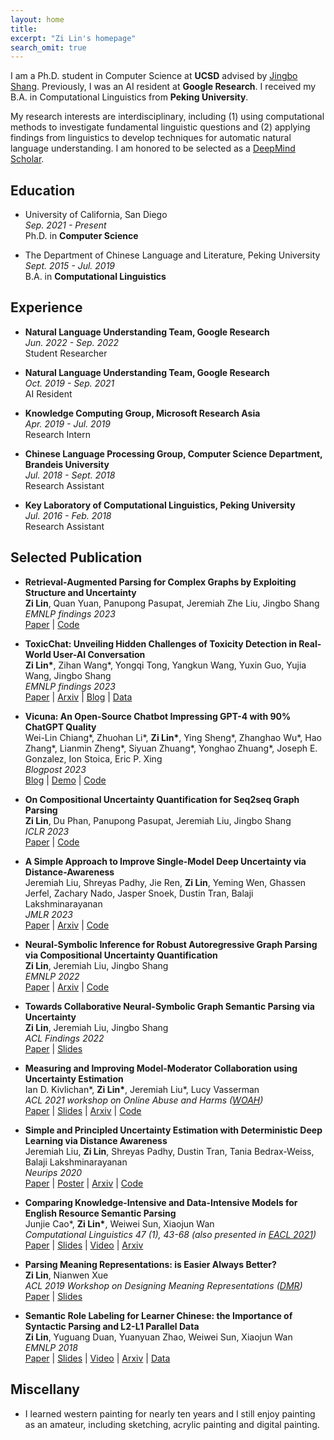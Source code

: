 ```yaml
---
layout: home
title: 
excerpt: "Zi Lin's homepage"
search_omit: true
---
```


I am a Ph.D. student in Computer Science at **UCSD** advised by [Jingbo Shang](https://shangjingbo1226.github.io/). Previously, I was an AI resident at **Google Research**. I received my B.A. in Computational Linguistics from **Peking University**.

My research interests are interdisciplinary, including (1) using computational methods to investigate fundamental linguistic questions and (2) applying findings from linguistics to develop techniques for automatic natural language understanding. I am honored to be selected as a [DeepMind Scholar](https://sites.google.com/google.com/deepmind-scholars-welcome/home).

## Education
* University of California, San Diego  
*Sep. 2021 - Present*  
Ph.D. in **Computer Science**

* The Department of Chinese Language and Literature, Peking University  
*Sept. 2015 - Jul. 2019*  
B.A. in **Computational Linguistics**

<!-- * Summer Session, University of California at Berkeley  
*Summer 2017* -->

## Experience
* **Natural Language Understanding Team, Google Research**  
*Jun. 2022 - Sep. 2022*  
Student Researcher

* **Natural Language Understanding Team, Google Research**  
*Oct. 2019 - Sep. 2021*  
AI Resident
<!-- Collaborator: [**Dan Roth**](https://www.cis.upenn.edu/~danroth/), [**Jeremiah Liu**](http://jereliu.info/), [**Zi Yang**](https://www.aclweb.org/anthology/people/z/zi-yang/), Nan Hua, [**Ian Kivlichan**](https://scholar.google.com/citations?user=FRBObOwAAAAJ&hl=en) -->

* **Knowledge Computing Group, Microsoft Research Asia**  
*Apr. 2019 - Jul. 2019*  
Research Intern 
<!-- Research Intern, Mentor: [**Jin-Ge Yao**](https://aclweb.org/anthology/people/jin-ge-yao) -->

<!-- * **Language Computing and Web Mining Group, Wangxuan Institute of Computer Technology, Peking University**  
*Aug. 2017 - Apr. 2019*  
Research Assistant, Advisor: [**Weiwei Sun**](https://www.cl.cam.ac.uk/~ws390/) (now at the University of Cambridge) -->

* **Chinese Language Processing Group, Computer Science Department, Brandeis University**  
*Jul. 2018 - Sept. 2018*  
Research Assistant
<!-- Advisor: [**Nianwen Xue**](http://www.cs.brandeis.edu/~xuen/) -->

* **Key Laboratory of Computational Linguistics, Peking University**  
*Jul. 2016 - Feb. 2018*  
Research Assistant
<!-- Advisor: [**Yang Liu**](http://eecs.pku.edu.cn/info/1501/6753.htm) -->

## Selected Publication [<span class="ai ai-google-scholar-square fa-1x" href=""></span>](https://scholar.google.com/citations?user=kgZYttUAAAAJ&hl=en) 
* **Retrieval-Augmented Parsing for Complex Graphs by Exploiting Structure and Uncertainty**  
**Zi Lin**, Quan Yuan, Panupong Pasupat, Jeremiah Zhe Liu, Jingbo Shang  
*EMNLP findings 2023*  
[<span class="fas fa-file-pdf fa-lg"></span> Paper](https://openreview.net/pdf?id=dFvwxdSj0B) | [<span class="fab fa-github-square fa-lg" href=""></span> Code](https://github.com/google/uncertainty-baselines/tree/main/baselines/t5/data/deepbank) 


* **ToxicChat: Unveiling Hidden Challenges of Toxicity Detection in Real-World User-AI Conversation**  
**Zi Lin\***, Zihan Wang\*, Yongqi Tong, Yangkun Wang, Yuxin Guo, Yujia Wang, Jingbo Shang  
*EMNLP findings 2023*  
[<span class="fas fa-file-pdf fa-lg"></span> Paper](https://openreview.net/pdf?id=jTiJPDv82w) | [<span class="ai ai-arxiv-square fa-lg" href=""></span> Arxiv](https://arxiv.org/abs/2310.17389) | [<span class="fa fa-rss-square"></span> Blog](https://lmsys.org/blog/2023-10-30-toxicchat/) | [<span class="fas fa-list-alt fa-lg" href=""></span> Data](https://huggingface.co/datasets/lmsys/toxic-chat)  


* **Vicuna: An Open-Source Chatbot Impressing GPT-4 with 90% ChatGPT Quality**  
Wei-Lin Chiang\*, Zhuohan Li\*, **Zi Lin\***, Ying Sheng\*, Zhanghao Wu\*, Hao Zhang\*, Lianmin Zheng\*, Siyuan Zhuang\*, Yonghao Zhuang\*, Joseph E. Gonzalez, Ion Stoica, Eric P. Xing    
*Blogpost 2023*  
[<span class="fa fa-rss-square"></span> Blog](https://lmsys.org/blog/2023-03-30-vicuna/) | [<span class="fa fa-desktop" href=""></span> Demo](https://arxiv.org/abs/2301.11459) | [<span class="fab fa-github-square fa-lg" href=""></span> Code](https://github.com/lm-sys/FastChat) 

* **On Compositional Uncertainty Quantification for Seq2seq Graph Parsing**   
**Zi Lin**, Du Phan, Panupong Pasupat, Jeremiah Liu, Jingbo Shang    
*ICLR 2023*  
[<span class="fas fa-file-pdf fa-lg"></span> Paper](https://openreview.net/pdf?id=rJcLocAJpA6) | [<span class="fab fa-github-square fa-lg" href=""></span> Code](https://github.com/google/uncertainty-baselines/tree/main/baselines/t5/data/deepbank) 


* **A Simple Approach to Improve Single-Model Deep Uncertainty via Distance-Awareness**   
Jeremiah Liu, Shreyas Padhy, Jie Ren, **Zi Lin**, Yeming Wen, Ghassen Jerfel, Zachary Nado, Jasper Snoek, Dustin Tran, Balaji Lakshminarayanan    
*JMLR 2023*  
[<span class="fas fa-file-pdf fa-lg"></span> Paper](https://jmlr.org/papers/volume24/22-0479/22-0479.pdf) | [<span class="ai ai-arxiv-square fa-lg" href=""></span> Arxiv](https://arxiv.org/abs/2205.00403) | [<span class="fab fa-github-square fa-lg" href=""></span> Code](https://github.com/google/uncertainty-baselines/)


* **Neural-Symbolic Inference for Robust Autoregressive Graph Parsing via Compositional Uncertainty Quantification**   
**Zi Lin**, Jeremiah Liu, Jingbo Shang    
*EMNLP 2022*  
[<span class="fas fa-file-pdf fa-lg"></span> Paper](https://aclanthology.org/2022.emnlp-main.314.pdf) | [<span class="ai ai-arxiv-square fa-lg" href=""></span> Arxiv](https://arxiv.org/abs/2301.11459) | [<span class="fab fa-github-square fa-lg" href=""></span> Code](https://github.com/google/uncertainty-baselines/tree/main/baselines/t5/data/deepbank) 


* **Towards Collaborative Neural-Symbolic Graph Semantic Parsing via Uncertainty**   
**Zi Lin**, Jeremiah Liu, Jingbo Shang    
*ACL Findings 2022*  
[<span class="fas fa-file-pdf fa-lg"></span> Paper](https://aclanthology.org/2022.findings-acl.328.pdf) | [<span class="fas fa-file-powerpoint fa-lg" href=""></span> Slides](https://drive.google.com/file/d/1nYaY9xux2EtWn2Mz_STWFbhIBfouZUQq/view?usp=sharing)


* **Measuring and Improving Model-Moderator Collaboration using Uncertainty Estimation**   
Ian D. Kivlichan\*, **Zi Lin\***, Jeremiah Liu\*, Lucy Vasserman    
*ACL 2021 workshop on Online Abuse and Harms ([WOAH](https://www.workshopononlineabuse.com/))*  
[<span class="fas fa-file-pdf fa-lg"></span> Paper](https://aclanthology.org/2021.woah-1.5.pdf) | [<span class="fas fa-file-powerpoint fa-lg" href=""></span> Slides](https://drive.google.com/file/d/1HKkl-zzZje9OtnjodA2oVUSxm--ysjDr/view?usp=sharing) | [<span class="ai ai-arxiv-square fa-lg" href=""></span> Arxiv](https://arxiv.org/abs/2107.04212) | [<span class="fab fa-github-square fa-lg" href=""></span> Code](https://github.com/google/uncertainty-baselines/tree/main/baselines/toxic_comments) 


* **Simple and Principled Uncertainty Estimation with Deterministic Deep Learning via Distance Awareness**   
Jeremiah Liu, **Zi Lin**, Shreyas Padhy, Dustin Tran, Tania Bedrax-Weiss, Balaji Lakshminarayanan  
*Neurips 2020*  
[<span class="fas fa-file-pdf fa-lg"></span> Paper](https://proceedings.neurips.cc/paper/2020/file/543e83748234f7cbab21aa0ade66565f-Paper.pdf) | [<span class="fas fa-file-powerpoint fa-lg" href=""></span> Poster](https://drive.google.com/file/d/1ov8FUogW2ofGK1_GAmxDB9SlTRYCnSMQ/view?usp=sharing) | [<span class="ai ai-arxiv-square fa-lg" href=""></span> Arxiv](https://arxiv.org/abs/2006.10108) | [<span class="fab fa-github-square fa-lg" href=""></span> Code](https://github.com/google/uncertainty-baselines)    


<!-- * **Pruning Redundant Mappings in Transformer Models via Spectral-Normalized Identity Prior**  
**Zi Lin**, Jeremiah Zhe Liu, Zi Yang, Nan Hua, Dan Roth  
*EMNLP Findings 2020*    
[<span class="fas fa-file-pdf fa-lg"></span> Paper](https://www.aclweb.org/anthology/2020.findings-emnlp.64.pdf) | [<span class="fas fa-file-powerpoint fa-lg" href=""></span> Slides](https://drive.google.com/file/d/1yeGVqZ_-VcoBwiXibXmcsPILOE96ZngT/view?usp=sharing) | [<span class="fas fa-file-video fa-lg" href=""></span> Video](https://slideslive.com/38940112/pruning-redundant-mappings-in-transformer-models-via-spectralnormalized-identity-prior) | [<span class="ai ai-arxiv-square fa-lg" href=""></span> Arxiv](https://arxiv.org/abs/2010.01791v1)   -->


* **Comparing Knowledge-Intensive and Data-Intensive Models for English Resource Semantic Parsing**  
Junjie Cao\*, **Zi Lin\***, Weiwei Sun, Xiaojun Wan  
*Computational Linguistics 47 (1), 43-68 (also presented in [EACL 2021](https://2021.eacl.org/))*  
[<span class="fas fa-file-pdf fa-lg"></span> Paper](https://aclanthology.org/2021.cl-1.3.pdf) | [<span class="fas fa-file-powerpoint fa-lg" href=""></span> Slides](https://drive.google.com/file/d/1sGUoFKnY-YQfqopBgvNbch0NtqNRXsGz/view?usp=sharing) | [<span class="fas fa-file-video fa-lg" href=""></span> Video](https://slideslive.com/38954694/comparing-knowledgeintensive-and-dataintensive-models-for-english-resource-semantic-parsing) | [<span class="ai ai-arxiv-square fa-lg"></span> Arxiv](https://arxiv.org/abs/1907.02298)


<!-- * **Hint-Based Training for Non-Autoregressive Machine Translation**  
Zhuohan Li, **Zi Lin**, Di He, Fei Tian, Tao Qin, Liwei Wang, Tie-Yan Liu  
*EMNLP 2019*  
[<span class="fas fa-file-pdf fa-lg"></span> Paper](https://www.aclweb.org/anthology/D19-1573.pdf) | [<span class="fas fa-file-powerpoint fa-lg" href=""></span> Slides](./pdf/hint-nart-slides.pdf) | [<span class="fas fa-file-video fa-lg" href=""></span> Video](https://vimeo.com/396299266) | [<span class="ai ai-arxiv-square fa-lg" href=""></span> Arxiv](https://arxiv.org/abs/1909.06708) | [<span class="fab fa-github-square fa-lg" href=""></span> Code](https://github.com/zhuohan123/hint-nart) -->


<!-- * **Fast Structured Decoding for Sequence Models**  
Zhiqing Sun, Zhuohan Li, Haoqing Wang, Di He, **Zi Lin**, Zhihong Deng  
*Neruips 2019*  
[<span class="fas fa-file-pdf fa-lg"></span> Paper](http://papers.nips.cc/paper/8566-fast-structured-decoding-for-sequence-models.pdf) | [<span class="ai ai-arxiv-square fa-lg" href=""></span> Arxiv](https://arxiv.org/abs/1910.11555) | [<span class="fab fa-github-square fa-lg" href=""></span> Code](https://github.com/pytorch/fairseq/tree/master/examples/nonautoregressive_translation) -->


* **Parsing Meaning Representations: is Easier Always Better?**  
**Zi Lin**, Nianwen Xue  
*ACL 2019 Workshop on Designing Meaning Representations ([DMR](https://www.cs.brandeis.edu/~clp/dmr/))*  
[<span class="fas fa-file-pdf fa-lg"></span> Paper](https://www.aclweb.org/anthology/W19-3304) | [<span class="fas fa-file-powerpoint fa-lg" href=""></span> Slides](./pdf/dmr_slides.pdf)

<!-- 
* **Implanting Rational Knowledge into Distributed Representation at Morpheme Level**  
**Zi Lin**, Yang Liu  
*AAAI 2019*  
[<span class="fas fa-file-pdf fa-lg"></span> Paper](https://www.aaai.org/ojs/index.php/AAAI/article/view/4151) | [<span class="fas fa-file-powerpoint fa-lg" href=""></span> Poster](./pdf/aaai-poster.pdf) | [<span class="ai ai-arxiv-square fa-lg" href=""></span> Arxiv](https://arxiv.org/abs/1811.10188) | [<span class="fas fa-list-alt fa-lg" href=""></span> Data](https://github.com/zi-lin/MC) -->


* **Semantic Role Labeling for Learner Chinese: the Importance of Syntactic Parsing and L2-L1 Parallel Data**  
**Zi Lin**, Yuguang Duan, Yuanyuan Zhao, Weiwei Sun, Xiaojun Wan  
*EMNLP 2018*  
 [<span class="fas fa-file-pdf fa-lg"></span> Paper](https://www.aclweb.org/anthology/D18-1414.pdf) | [<span class="fas fa-file-powerpoint fa-lg" href=""></span> Slides](./pdf/srl4il_slides.pdf) | [<span class="fas fa-file-video fa-lg" href=""></span> Video](https://vimeo.com/306119942) | [<span class="ai ai-arxiv-square fa-lg" href=""></span> Arxiv](https://arxiv.org/abs/1808.09409) | [<span class="fas fa-list-alt fa-lg" href=""></span> Data](https://github.com/pkucoli/srl4il) 

<!-- * **Is Argument Structure of Learner Chinese Understandable: A Corpus-Based Analysis**  
Yuguang Duan, **Zi Lin**, Weiwei Sun  
In *Proceedings of the International Conference on Bilingual Learning and Teaching (ICBLT)*, 2018  
\[[**Conference**](http://ouhk2018icblt.mozello.com/)\] \[[**PDF**](https://drive.google.com/open?id=1w7G3ctk7utUvQIZlMFtAbPL2r8WA6rJf)\]

* **Towards a Description of Chinese Morpheme Conceptions and Semantic Word Formation (In Chinese)**  
Yang Liu, **Zi Lin**, Sichen Kang  
*Journal of Chinese Information Processing (Vol. 32, Issue(2): 12-21)*, 2018  
\[[**Conference**](http://www.cips-cl.org/static/CCL2017/en/callfor.html)\] \[[**PDF**](http://jcip.cipsc.org.cn/CN/article/downloadArticleFile.do?attachType=PDF&id=2510)\]  
\*: this paper also appeared in *the 16th China National Conference on Computational Linguistics (CCL), 2017* -->

<!-- ## Honor & Award
* 2019 **Outstanding Graduate of Beijing**, Beijing Municipal Education Commission
* 2019 **Outstanding Graduate**, Peking University
* 2018 **Merit Student Pacesetter** (Top 1%), Peking University
* 2018 **China National Scholarship** (Top 1%), Ministry of Education of the P.R.China
* 2017 **Award for Academic Excellents**, Peking University
* 2017 **EAP Scholarship**, Peking University
* 2016 **Merit Student**, Peking University
* 2016 **Kwang-Hua Scholarship**, Peking University -->

## Miscellany
* I learned western painting for nearly ten years and I still enjoy painting as an amateur, including sketching, acrylic painting and digital painting.